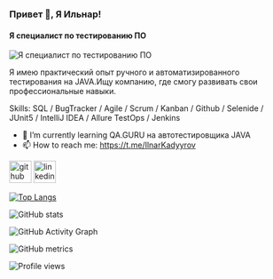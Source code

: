 ### Привет 👋, Я Ильнар!
#### Я специалист по тестированию ПО
![Я специалист по тестированию ПО](https://arturssmirnovs.github.io/github-profile-readme-generator/images/banner.png)

Я имею практический опыт ручного и автоматизированного тестирования на JAVA.Ищу компанию, где смогу развивать свои профессиональные навыки.

Skills: SQL / BugTracker / Agile / Scrum / Kanban / Github / Selenide / JUnit5 / IntelliJ IDEA / Allure TestOps / Jenkins

- 🌱 I’m currently learning QA.GURU на автотестировщика JAVA 
- 📫 How to reach me: https://t.me/IlnarKadyyrov 


[<img src='https://cdn.jsdelivr.net/npm/simple-icons@3.0.1/icons/github.svg' alt='github' height='40'>](https://github.com/https://github.com/Ilnartest)  [<img src='https://cdn.jsdelivr.net/npm/simple-icons@3.0.1/icons/linkedin.svg' alt='linkedin' height='40'>](https://www.linkedin.com/in/https://www.linkedin.com/in/ilnarkadyyrov/)  

[![Top Langs](https://github-readme-stats.vercel.app/api/top-langs/?username=https://github.com/Ilnartest)](https://github.com/anuraghazra/github-readme-stats)

![GitHub stats](https://github-readme-stats.vercel.app/api?username=https://github.com/Ilnartest&show_icons=true)  

![GitHub Activity Graph](https://activity-graph.herokuapp.com/graph?username=https://github.com/Ilnartest)  

![GitHub metrics](https://metrics.lecoq.io/https://github.com/Ilnartest)  

![Profile views](https://gpvc.arturio.dev/https://github.com/Ilnartest)  
